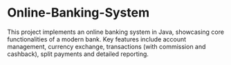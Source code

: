 # Online-Banking-System
This project implements an online banking system in Java, showcasing core functionalities of a modern bank. Key features include account management, currency exchange, transactions (with commission and cashback), split payments and detailed reporting.
